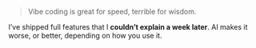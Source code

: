 > Vibe coding is great for speed, terrible for wisdom.

I’ve shipped full features that I **couldn’t explain a week later**. AI makes it worse, or better, depending on how you use it.

